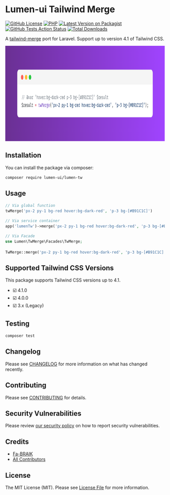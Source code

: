 # Lumen-ui Tailwind Merge

[![GitHub License](https://img.shields.io/github/license/nuxtifyts/php-dto)](https://github.com/Fa-BRAIK/lumen-tw/blob/main/LICENSE.md)
[![PHP](https://img.shields.io/badge/php-%23777BB4.svg?&logo=php&logoColor=white&label=8.4)](https://www.php.net/releases/8.4/en.php)
[![Latest Version on Packagist](https://img.shields.io/packagist/v/lumen-ui/lumen-tw.svg?style=flat-square)](https://packagist.org/packages/lumen-ui/lumen-tw)
[![GitHub Tests Action Status](https://img.shields.io/github/actions/workflow/status/lumen/lumen-tw/run-tests.yml?branch=main&label=tests&style=flat-square)](https://github.com/lumen/lumen-tw/actions?query=workflow%3Arun-tests+branch%3Amain)
[![Total Downloads](https://img.shields.io/packagist/dt/lumen-ui/lumen-tw.svg?style=flat-square)](https://packagist.org/packages/lumen-ui/lumen-tw)

A [tailwind-merge](https://github.com/dcastil/tailwind-merge) port for Laravel. Support up to version 4.1 of Tailwind CSS.

<p align="center">
    <picture>
        <source media="(prefers-color-scheme: dark)" srcset="https://github.com/Fa-BRAIK/lumen-tw/blob/main/art/dark%3Ahow-to-use.png">
        <img alt="LumenTw example" src="https://github.com/Fa-BRAIK/lumen-tw/blob/main/art/light%3Ahow-to-use.png" height="300px">
    </picture>
</p>

## Installation

You can install the package via composer:

```bash
composer require lumen-ui/lumen-tw
```

## Usage

```php
// Via global function
twMerge('px-2 py-1 bg-red hover:bg-dark-red', 'p-3 bg-[#B91C1C]')
```

```php
// Via service container
app('lumenTw')->merge('px-2 py-1 bg-red hover:bg-dark-red', 'p-3 bg-[#B91C1C]');
```

```php
// Via Facade
use Lumen\TwMerge\Facades\TwMerge;

TwMerge::merge('px-2 py-1 bg-red hover:bg-dark-red', 'p-3 bg-[#B91C1C]');
```

## Supported Tailwind CSS Versions

This package supports Tailwind CSS versions up to 4.1.
- ☑️ 4.1.0
- ☑️ 4.0.0
- ☑️ 3.x (Legacy)

## Testing

```bash
composer test
```

## Changelog

Please see [CHANGELOG](CHANGELOG.md) for more information on what has changed recently.

## Contributing

Please see [CONTRIBUTING](CONTRIBUTING.md) for details.

## Security Vulnerabilities

Please review [our security policy](../../security/policy) on how to report security vulnerabilities.

## Credits

- [Fa-BRAIK](https://github.com/Fa-BRAIK)
- [All Contributors](../../contributors)

## License

The MIT License (MIT). Please see [License File](LICENSE.md) for more information.
